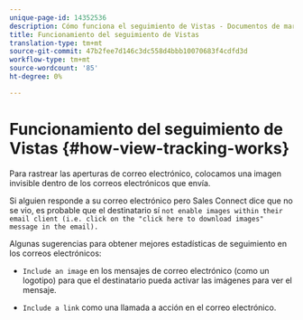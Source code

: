 ```yaml
---
unique-page-id: 14352536
description: Cómo funciona el seguimiento de Vistas - Documentos de marketing - Documentación del producto
title: Funcionamiento del seguimiento de Vistas
translation-type: tm+mt
source-git-commit: 47b2fee7d146c3dc558d4bbb10070683f4cdfd3d
workflow-type: tm+mt
source-wordcount: '85'
ht-degree: 0%

---
```



# Funcionamiento del seguimiento de Vistas {#how-view-tracking-works}

Para rastrear las aperturas de correo electrónico, colocamos una imagen invisible dentro de los correos electrónicos que envía.

Si alguien responde a su correo electrónico pero Sales Connect dice que no se vio, es probable que el destinatario sí `not enable images within their email client (i.e. click on the "click here to download images" message in the email).`

Algunas sugerencias para obtener mejores estadísticas de seguimiento en los correos electrónicos:

* `Include an image` en los mensajes de correo electrónico (como un logotipo) para que el destinatario pueda activar las imágenes para ver el mensaje.

* `Include a link` como una llamada a acción en el correo electrónico.

